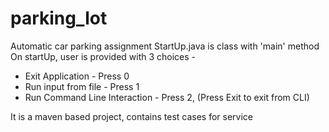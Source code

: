 # parking_lot
Automatic car parking assignment
StartUp.java is class with 'main' method
On startUp, user is provided with 3 choices - 

* Exit Application - Press 0
* Run input from file - Press 1
* Run Command Line Interaction - Press 2, (Press Exit to exit from CLI)

It is a maven based project, contains test cases for service


